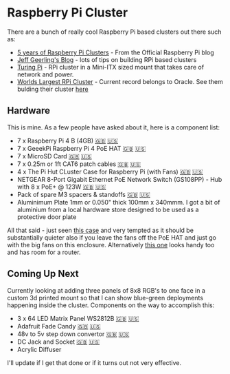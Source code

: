 # Raspberry Pi Cluster

There are a bunch of really cool Raspberry Pi based clusters out there such as:

 - [5 years of Raspberry Pi Clusters](https://www.raspberrypi.org/blog/five-years-of-raspberry-pi-clusters/) - From the Official Raspberry Pi blog
 - [Jeff Geerling's Blog](https://www.jeffgeerling.com/blog/) - lots of tips on building RPi based clusters
 - [Turing Pi](https://turingpi.com/) - RPi cluster in a Mini-ITX sized mount that takes care of network and power.
 - [Worlds Largest RPi Cluster](https://blogs.oracle.com/developers/building-the-world%e2%80%99s-largest-raspberry-pi-cluster) - Current record belongs to Oracle. See them bulding their cluster [here](https://youtu.be/KbVcRQQ9PNw)

## Hardware

This is mine.  As a few people have asked about it, here is a component list:

 - 7 x Raspberry Pi 4 B (4GB) [:uk:](https://amzn.to/2FACjwD) [:us:](https://amzn.to/34mCtlS)
 - 7 x GeeekPi Raspberry Pi 4 PoE HAT [:uk:](https://amzn.to/31ezTMy) [:us:](https://amzn.to/3l5r0wG) 
 - 7 x MicroSD Card [:uk:](https://amzn.to/31hpPCH) [:us:](https://amzn.to/3hi1hir) 
 - 7 x 0.25m or 1ft CAT6 patch cables [:uk:](https://amzn.to/3l4o8QM) [:us:](https://amzn.to/3aM959J) 
 - 4 x The Pi Hut CLuster Case for Raspberry Pi (with Fans) [:uk:](https://thepihut.com/products/cluster-case-for-raspberry-pi) [:us:](https://thepihut.com/products/cluster-case-for-raspberry-pi) 
 - NETGEAR 8-Port Gigabit Ethernet PoE Network Switch (GS108PP) - Hub with 8 x PoE+ @ 123W [:uk:](https://amzn.to/3aLYlrU) [:us:](https://amzn.to/34kx1j7) 
 - Pack of spare M3 spacers & standoffs [:uk:](https://amzn.to/2QfWSkd) [:us:](https://amzn.to/326hh0o) 
 - Aluminimum Plate 1mm or 0.050" thick 100mm x 340mmm. I got a bit of aluminium from a local hardware store designed to be used as a protective door plate

All that said - just seen [this case](https://amzn.to/32jpzT4) and very tempted as it should be substantially quieter also if you leave the fans off the PoE HAT and just go with the big fans on this enclosure. Alternatively [this one](https://amzn.to/2QaB2yB) looks handy too and has room for a router.

## Coming Up Next

Currently looking at adding three panels of 8x8 RGB's to one face in a custom 3d printed mount so that I can show blue-green deployments happening inside the cluster. Components on the way to accomplish this:

 - 3 x 64 LED Matrix Panel WS2812B [:uk:](https://amzn.to/3aJaD4e) [:us:](https://amzn.to/3iYmEWv) 
 - Adafruit Fade Candy [:uk:](https://amzn.to/3j2UycB) [:us:](https://amzn.to/3hk3REr)
 - 48v to 5v step down convertor [:uk:](https://amzn.to/32fkkUa) [:us:](https://amzn.to/3jeoeUr)
 - DC Jack and Socket [:uk:](https://amzn.to/2YoQQlA) [:us:](https://amzn.to/3aHZmkP)
 - Acrylic Diffuser

I'll update if I get that done or if it turns out not very effective.
